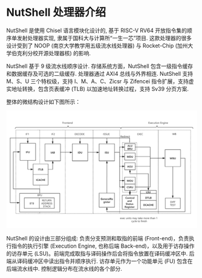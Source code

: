 # NutShell 处理器介绍

NutShell 是使用 Chisel 语言模块化设计的, 基于 RISC-V RV64 开放指令集的顺序单发射处理器实现, 隶属于国科大与计算所“一生一芯”项目. 这款处理器的很多设计受到了 NOOP (南京大学教学用五级流水线处理器) 与 Rocket-Chip (加州大学伯克利分校开源处理器核) 的影响. 

NutShell 基于 9 级流水线顺序设计. 存储系统方面，NutShell 包含一级指令缓存和数据缓存及可选的二级缓存. 处理器通过 AXI4 总线与外界相连. NutShell 支持 M、S、U 三个特权级，支持 I、M、A、C、Zicsr 与 Zifencei 指令扩展，支持虚实地址转换，包含页表缓冲 (TLB) 以加速地址转换过程，支持 Sv39 分页方案.

整体的微结构设计如下图所示：

![](NutShell-arch.png)

NutShell 的设计由三部分组成: 负责分支预测和取指的前端 (Front-end)，负责执行指令的执行引擎 (Execution Engine, 也称后端 Back-end)，以及用于访存操作的访存单元 (LSU)。前端完成取指与译码操作后会将指令放置在译码缓冲区中. 后端从译码缓冲区中读出指令并顺序执行. 访存单元作为一个功能单元 (FU) 包含在后端流水线中. 控制逻辑分布在流水线的各个部分.